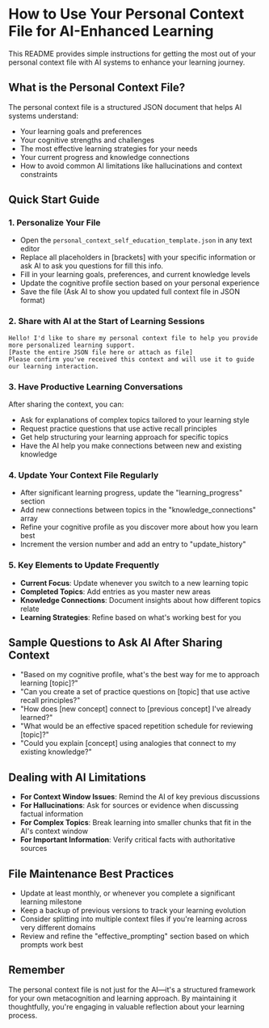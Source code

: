 # How to Use Your Personal Context File for AI-Enhanced Learning

This README provides simple instructions for getting the most out of your personal context file with AI systems to enhance your learning journey.

## What is the Personal Context File?

The personal context file is a structured JSON document that helps AI systems understand:
- Your learning goals and preferences
- Your cognitive strengths and challenges
- The most effective learning strategies for your needs
- Your current progress and knowledge connections
- How to avoid common AI limitations like hallucinations and context constraints

## Quick Start Guide

### 1. Personalize Your File

- Open the `personal_context_self_education_template.json` in any text editor
- Replace all placeholders in [brackets] with your specific information or ask AI to ask you questions for fill this info. 
- Fill in your learning goals, preferences, and current knowledge levels
- Update the cognitive profile section based on your personal experience
- Save the file (Ask AI to show you updated full context file in JSON format)

### 2. Share with AI at the Start of Learning Sessions

```
Hello! I'd like to share my personal context file to help you provide more personalized learning support.
[Paste the entire JSON file here or attach as file]
Please confirm you've received this context and will use it to guide our learning interaction.
```

### 3. Have Productive Learning Conversations

After sharing the context, you can:

- Ask for explanations of complex topics tailored to your learning style
- Request practice questions that use active recall principles
- Get help structuring your learning approach for specific topics
- Have the AI help you make connections between new and existing knowledge

### 4. Update Your Context File Regularly

- After significant learning progress, update the "learning_progress" section
- Add new connections between topics in the "knowledge_connections" array
- Refine your cognitive profile as you discover more about how you learn best
- Increment the version number and add an entry to "update_history"

### 5. Key Elements to Update Frequently

- **Current Focus**: Update whenever you switch to a new learning topic
- **Completed Topics**: Add entries as you master new areas
- **Knowledge Connections**: Document insights about how different topics relate
- **Learning Strategies**: Refine based on what's working best for you

## Sample Questions to Ask AI After Sharing Context

- "Based on my cognitive profile, what's the best way for me to approach learning [topic]?"
- "Can you create a set of practice questions on [topic] that use active recall principles?"
- "How does [new concept] connect to [previous concept] I've already learned?"
- "What would be an effective spaced repetition schedule for reviewing [topic]?"
- "Could you explain [concept] using analogies that connect to my existing knowledge?"

## Dealing with AI Limitations

- **For Context Window Issues**: Remind the AI of key previous discussions
- **For Hallucinations**: Ask for sources or evidence when discussing factual information
- **For Complex Topics**: Break learning into smaller chunks that fit in the AI's context window
- **For Important Information**: Verify critical facts with authoritative sources

## File Maintenance Best Practices

- Update at least monthly, or whenever you complete a significant learning milestone
- Keep a backup of previous versions to track your learning evolution
- Consider splitting into multiple context files if you're learning across very different domains
- Review and refine the "effective_prompting" section based on which prompts work best

## Remember

The personal context file is not just for the AI—it's a structured framework for your own metacognition and learning approach. By maintaining it thoughtfully, you're engaging in valuable reflection about your learning process.
